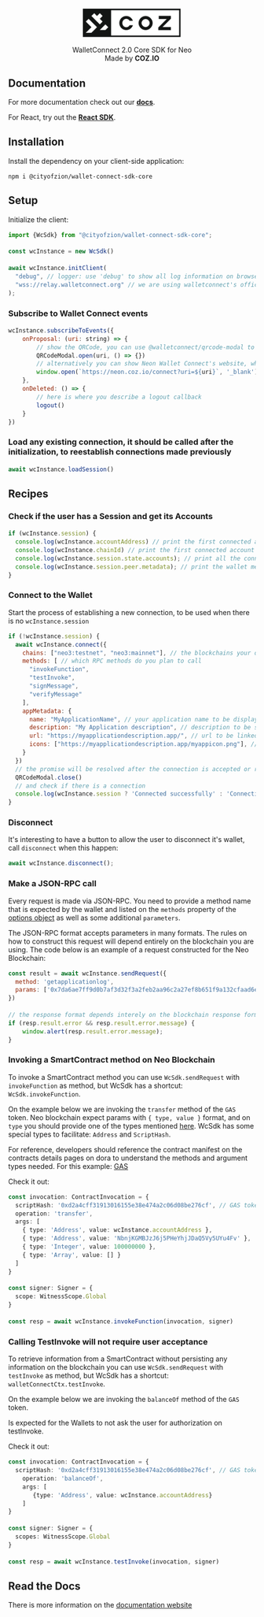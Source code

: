 <p align="center">
  <img
    src="https://raw.githubusercontent.com/CityOfZion/wallet-connect-sdk/develop/.github/resources/images/coz.png"
    width="200px;">
</p>

<p align="center">
  WalletConnect 2.0 Core SDK for Neo
  <br/> Made by <b>COZ.IO</b>
</p>

## Documentation
For more documentation check out our [**docs**](https://neon.coz.io/wksdk/core/index.html).

For React, try out the [**React SDK**](https://www.npmjs.com/package/@cityofzion/wallet-connect-sdk-react).


## Installation
Install the dependency on your client-side application:
```
npm i @cityofzion/wallet-connect-sdk-core
```

## Setup
Initialize the client:
```js
import {WcSdk} from "@cityofzion/wallet-connect-sdk-core";

const wcInstance = new WcSdk()

await wcInstance.initClient(
  "debug", // logger: use 'debug' to show all log information on browser console, use 'error' to show only errors
  "wss://relay.walletconnect.org" // we are using walletconnect's official relay server
);
```
### Subscribe to Wallet Connect events

```js
wcInstance.subscribeToEvents({
    onProposal: (uri: string) => {
        // show the QRCode, you can use @walletconnect/qrcode-modal to do so, but any QRCode presentation is fine
        QRCodeModal.open(uri, () => {})
        // alternatively you can show Neon Wallet Connect's website, which is more welcoming
        window.open(`https://neon.coz.io/connect?uri=${uri}`, '_blank').focus();
    },
    onDeleted: () => {
        // here is where you describe a logout callback
        logout()
    }
})
```

### Load any existing connection, it should be called after the initialization, to reestablish connections made previously

```js
await wcInstance.loadSession()
```

## Recipes

### Check if the user has a Session and get its Accounts

```js
if (wcInstance.session) {
  console.log(wcInstance.accountAddress) // print the first connected account address
  console.log(wcInstance.chainId) // print the first connected account chain info
  console.log(wcInstance.session.state.accounts); // print all the connected accounts (with the chain info)
  console.log(wcInstance.session.peer.metadata); // print the wallet metadata
}
```

### Connect to the Wallet
Start the process of establishing a new connection, to be used when there is no `wcInstance.session`
```js
if (!wcInstance.session) {
  await wcInstance.connect({
    chains: ["neo3:testnet", "neo3:mainnet"], // the blockchains your dapp accepts to connect
    methods: [ // which RPC methods do you plan to call
      "invokeFunction",
      "testInvoke",
      "signMessage",
      "verifyMessage"
    ],
    appMetadata: {
      name: "MyApplicationName", // your application name to be displayed on the wallet
      description: "My Application description", // description to be shown on the wallet
      url: "https://myapplicationdescription.app/", // url to be linked on the wallet
      icons: ["https://myapplicationdescription.app/myappicon.png"], // icon to be shown on the wallet
    }
  })
  // the promise will be resolved after the connection is accepted or refused, you can close the QRCode modal here
  QRCodeModal.close()
  // and check if there is a connection
  console.log(wcInstance.session ? 'Connected successfully' : 'Connection refused')
}
```

### Disconnect
It's interesting to have a button to allow the user to disconnect it's wallet, call `disconnect` when this happen:
```js
await wcInstance.disconnect();
```

### Make a JSON-RPC call
Every request is made via JSON-RPC. You need to provide a method name that is expected by the wallet and listed on
the `methods` property of the [options object](#setup) as well as some additional `parameters`.

The JSON-RPC format accepts parameters in many formats. The rules on how to construct this request will depend
entirely on the blockchain you are using. The code below is an example of a request constructed for the Neo Blockchain:

```js
const result = await wcInstance.sendRequest({
  method: 'getapplicationlog',
  params: ['0x7da6ae7ff9d0b7af3d32f3a2feb2aa96c2a27ef8b651f9a132cfaad6ef20724c']
})

// the response format depends interely on the blockchain response format
if (resp.result.error && resp.result.error.message) {
    window.alert(resp.result.error.message);
}
```

### Invoking a SmartContract method on Neo Blockchain
To invoke a SmartContract method you can use `WcSdk.sendRequest` with `invokeFunction` as method, but WcSdk
has a shortcut: `WcSdk.invokeFunction`.

On the example below we are invoking the `transfer` method of the `GAS` token. Neo blockchain expect params with
`{ type, value }` format, and on `type` you should provide one of the types mentioned
[here](https://neon.coz.io/wksdk/core/interfaces/Argument.html).
WcSdk has some special types to facilitate: `Address` and `ScriptHash`.

For reference, developers should reference
the contract manifest on the contracts details pages on dora to understand the methods and argument types needed.
For this example: [GAS](https://dora.coz.io/contract/neo3/mainnet/0xd2a4cff31913016155e38e474a2c06d08be276cf)

Check it out:
```ts
const invocation: ContractInvocation = {
  scriptHash: '0xd2a4cff31913016155e38e474a2c06d08be276cf', // GAS token
  operation: 'transfer',
  args: [
    { type: 'Address', value: wcInstance.accountAddress },
    { type: 'Address', value: 'NbnjKGMBJzJ6j5PHeYhjJDaQ5Vy5UYu4Fv' },
    { type: 'Integer', value: 100000000 },
    { type: 'Array', value: [] }
  ]
}

const signer: Signer = {
  scope: WitnessScope.Global
}

const resp = await wcInstance.invokeFunction(invocation, signer)
```

### Calling TestInvoke will not require user acceptance
To retrieve information from a SmartContract without persisting any information on the blockchain you can use `WcSdk.sendRequest` with `testInvoke` as method, but WcSdk
has a shortcut: `walletConnectCtx.testInvoke`.

On the example below we are invoking the `balanceOf` method of the `GAS` token.

Is expected for the Wallets to not ask the user for authorization on testInvoke.

Check it out:
```ts
const invocation: ContractInvocation = {
  scriptHash: '0xd2a4cff31913016155e38e474a2c06d08be276cf', // GAS token
    operation: 'balanceOf',
    args: [
       {type: 'Address', value: wcInstance.accountAddress}
    ]
}

const signer: Signer = {
  scopes: WitnessScope.Global
}

const resp = await wcInstance.testInvoke(invocation, signer)

```

## Read the Docs
There is more information on the [documentation website](https://neon.coz.io/wksdk/core/modules.html)
